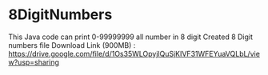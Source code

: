 # 8DigitNumbers
This Java code can print 0-99999999 all number in 8 digit 
Created 8 Digit numbers file Download Link (900MB) : 
https://drive.google.com/file/d/1Os35WLOpyjlQuSjKIVF31WFEYuaVQLbL/view?usp=sharing
